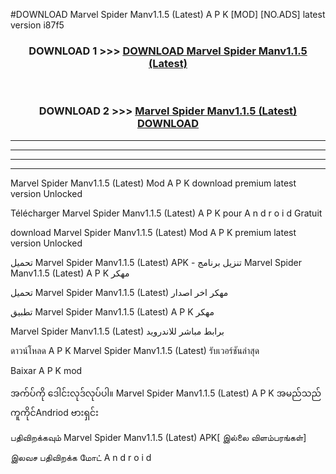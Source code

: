 #DOWNLOAD Marvel Spider Manv1.1.5 (Latest) A P K [MOD] [NO.ADS] latest version i87f5



<div align="center">

<h3>DOWNLOAD 1 >>> <a href="https://teeasianyam.web.app?sq=Marvel Spider Manv1.1.5 (Latest)">DOWNLOAD Marvel Spider Manv1.1.5 (Latest) </a></h3><br>

<h3>DOWNLOAD 2 >>> <a href="https://teeasianyam.web.app?sq=Marvel Spider Manv1.1.5 (Latest) ">Marvel Spider Manv1.1.5 (Latest)  DOWNLOAD </a></h3>

</div>


----------------------------------------------------------

----------------------------------------------------------

----------------------------------------------------------

----------------------------------------------------------


Marvel Spider Manv1.1.5 (Latest)  Mod A P K download premium latest version Unlocked

Télécharger Marvel Spider Manv1.1.5 (Latest)  A P K pour A n d r o i d Gratuit

download Marvel Spider Manv1.1.5 (Latest)  Mod A P K premium latest version Unlocked

تحميل Marvel Spider Manv1.1.5 (Latest)  APK - تنزيل برنامج Marvel Spider Manv1.1.5 (Latest)  A P K مهكر

تحميل Marvel Spider Manv1.1.5 (Latest)  مهكر اخر اصدار

تطبيق Marvel Spider Manv1.1.5 (Latest)  A P K مهكر

Marvel Spider Manv1.1.5 (Latest)  برابط مباشر للاندرويد

ดาวน์โหลด A P K Marvel Spider Manv1.1.5 (Latest)  รับเวอร์ชันล่าสุด

Baixar A P K mod

အက်ပ်ကို ဒေါင်းလုဒ်လုပ်ပါ။ Marvel Spider Manv1.1.5 (Latest)  A P K အမည်သည်ကူကိုင်Andriod ဗားရှင်း

பதிவிறக்கவும் Marvel Spider Manv1.1.5 (Latest)  APK[ இல்லை விளம்பரங்கள்] 
 
இலவச பதிவிறக்க மோட் A n d r o i d



